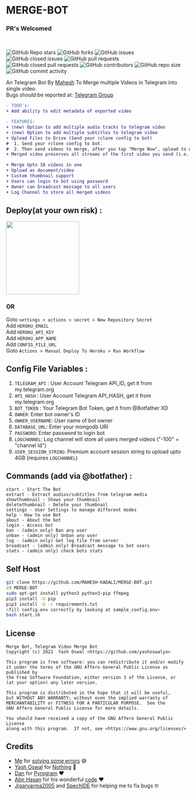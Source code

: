 # MERGE-BOT
### PR's Welcomed
<br>

![GitHub Repo stars](https://img.shields.io/github/stars/MAHESH-KADALI/MERGE-BOT?color=blue&style=flat)
![GitHub forks](https://img.shields.io/github/forks/MAHESH-KADALI/MERGE-BOT?color=green&style=flat)
![GitHub issues](https://img.shields.io/github/issues/MAHESH-KADALI/MERGE-BOT)
![GitHub closed issues](https://img.shields.io/github/issues-closed/MAHESH-KADALI/MERGE-BOT)
![GitHub pull requests](https://img.shields.io/github/issues-pr/MAHESH-KADALI/MERGE-BOT)
![GitHub closed pull requests](https://img.shields.io/github/issues-pr-closed/MAHESH-KADALI/MERGE-BOT)
![GitHub contributors](https://img.shields.io/github/contributors/MAHESH-KADALI/MERGE-BOT?style=flat)
![GitHub repo size](https://img.shields.io/github/repo-size/MAHESH-KADALI/MERGE-BOT?color=red)
![GitHub commit activity](https://img.shields.io/github/commit-activity/m/MAHESH-KADALI/MERGE-BOT)

An Telegram Bot By [Mahesh](https://t.me/maheshsirol) To Merge multiple Videos in Telegram into single video. <br>
Bugs should be reported at: [Telegram Group](https://t.me/hexafreinds)

```diff
- TODO's:
+ Add ability to edit metadata of exported video

- FEATURES:
+ (new) Option to add multiple audio tracks to telegram video
+ (new) Option to add multiple subtitles to telegram video
+ Upload Files to Drive (Send your rclone config to bot)
#  1. Send your rclone config to bot.
#  2. Then send videos to merge, after you tap "Merge Now", upload to drive option will available.
+ Merged video preserves all streams of the first video you send (i.e. all audiotracks/subtitles)

+ Merge Upto 10 videos in one 
+ Upload as document/video 
+ Custom thumbnail support
+ Users can login to bot using password
+ Owner can broadcast message to all users
+ Log Channel to store all merged videos

```

## Deploy(at your own risk) :
<p><a href="https://heroku.com/deploy?template=https://github.com/MAHESH-KADALI/MERGE-BOT"><img src="https://img.shields.io/badge/Deploy%20To%20Heroku-blueviolet?style=for-the-badge&logo=heroku" width="200""/></a></p>

### OR
Goto `settings > actions > secret > New Repository Secret` <br>
Add `HEROKU_EMAIL` <br>
Add `HEROKU_API_KEY` <br>
Add `HEROKU_APP_NAME` <br>
Add `CONFIG_FILE_URL` <br>
Goto `Actions > Manual Deploy To Heroku > Run Workflow`


## Config File Variables :
1. `TELEGRAM_API` : User Account Telegram API_ID, get it from my.telegram.org
2. `API_HASH` : User Account Telegram API_HASH, get it from my.telegram.org
3. `BOT_TOKEN` : Your Telegram Bot Token, get it from @Botfather XD
4. `OWNER`: Enter bot owner's ID
5. `OWNER_USERNAME`: User name of bot owner
6. `DATABASE_URL`: Enter your mongodb URI
7. `PASSWORD`: Enter password to login bot
8. `LOGCHANNEL`: Log channel will store all users merged videos ("-100" + "channel Id")
9. `USER_SESSION_STRING`: Premium account session string to upload upto 4GB (requires `LOGCHANNEL`)


## Commands (add via @botfather) :
```
start - Start The Bot
extract - Extract audios/subtitles from telegram media
showthumbnail - Shows your thumbnail
deletethumbnail - Delete your thumbnail
settings - User Settings to manage different modes
help - How to use Bot
about - About the bot
login - Access bot
ban - (admin only) Ban any user
unban - (admin only) Unban any user
log - (admin only) Get log file from server
broadcast - (admin only) Broadcast message to bot users
stats - (admin only) check bots stats
```

## Self Host
```sh
git clone https://github.com/MAHESH-KADALI/MERGE-BOT.git
cd MERGE-BOT
sudo apt-get install python3 python3-pip ffmpeg
pip3 install -U pip
pip3 install -U -r requirements.txt
<fill config.env correctly by looking at sample_config.env>
bash start.sh
```

## License
```
Merge Bot, Telegram Video Merge Bot
Copyright (c) 2021  Yash Oswal <https://github.com/yashoswalyo>

This program is free software: you can redistribute it and/or modify
it under the terms of the GNU Affero General Public License as published by
the Free Software Foundation, either version 3 of the License, or
(at your option) any later version.

This program is distributed in the hope that it will be useful,
but WITHOUT ANY WARRANTY; without even the implied warranty of
MERCHANTABILITY or FITNESS FOR A PARTICULAR PURPOSE.  See the
GNU Affero General Public License for more details.

You should have received a copy of the GNU Affero General Public License
along with this program.  If not, see <https://www.gnu.org/licenses/>
```

## Credits

- [Me](https://github.com/maheshsirop) for [solving some errors](https://github.com/MAHESH-KADALI/MERGE-BOT) 😅
- [Yash Oswal](https://github.com/maheshsirop) for [Nothing](https://github.com/yashoswalyo/MERGE-BOT) 😬
- [Dan](https://github.com/delivrance) for [Pyrogram](https://github.com/pyrogram/pyrogram) ❤️
- [Abir Hasan](https://github.com/AbirHasan2005) for his wonderful [code](https://github.com/AbirHasan2005/VideoMerge-Bot) ❤️
- [Jigarvarma2005](https://github.com/Jigarvarma2005) and [SpechIDE](https://t.me/spechide) for helping me to fix bugs 🤓
